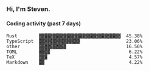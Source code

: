 ### Hi, I'm Steven.

#### Coding activity (past 7 days)
```
Rust        ▓▓▓▓▓▓▓▓▓▓▓▓▓▓▓▓▓▓▓▓▓▓▓▓▓▓▓▓▓▓  45.38%
TypeScript  ▓▓▓▓▓▓▓▓▓▓▓▓▓▓▓                 23.06%
other       ▓▓▓▓▓▓▓▓▓▓                      16.56%
TOML        ▓▓▓▓                             6.22%
TeX         ▓▓▓                              4.57%
Markdown    ▓▓                               4.22%
```
